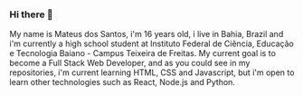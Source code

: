 ### Hi there 👋

<!--
**Ktioru/Ktioru** is a ✨ _special_ ✨ repository because its `README.md` (this file) appears on your GitHub profile.

Here are some ideas to get you started:

- 🔭 I’m currently working on ...
- 🌱 I’m currently learning ...
- 👯 I’m looking to collaborate on ...
- 🤔 I’m looking for help with ...
- 💬 Ask me about ...
- 📫 How to reach me: ...
- 😄 Pronouns: ...
- ⚡ Fun fact: ...
-->

My name is Mateus dos Santos, i'm 16 years old, i live in Bahia, Brazil and i'm currently a high school student at Instituto Federal de Ciência, Educação e Tecnologia Baiano - Campus Teixeira de Freitas.
My current goal is to become a Full Stack Web Developer, and as you could see in my repositories, i'm current learning HTML, CSS and Javascript, but i'm open to learn other technologies such as React, Node.js and Python.

